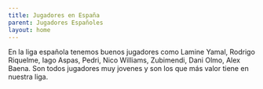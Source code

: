 ```yaml
---
title: Jugadores en España
parent: Jugadores Españoles
layout: home
---
```

En la liga española tenemos buenos jugadores como Lamine Yamal, Rodrigo Riquelme, Iago Aspas, Pedri, Nico Williams, Zubimendi, Dani Olmo, Alex Baena. Son todos jugadores muy jovenes y son los que más valor tiene en nuestra liga.
